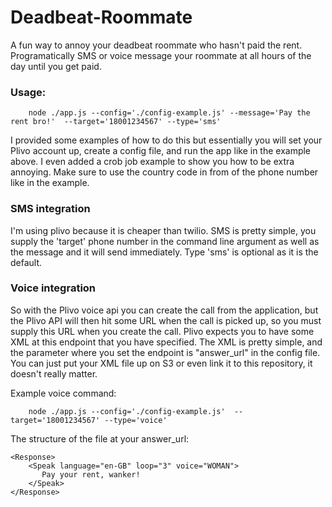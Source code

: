 # Deadbeat-Roommate

A fun way to annoy your deadbeat roommate who hasn't paid the rent. Programatically SMS or voice message your roommate at all hours of the day until you get paid. 


### Usage:

```
	node ./app.js --config='./config-example.js' --message='Pay the rent bro!'  --target='18001234567' --type='sms'
```

I provided some examples of how to do this but essentially you will set your Plivo account up, create a config file, and run the app like in the example above. I even added a crob job example to show you how to be extra annoying. Make sure to use the country code in from of the phone number like in the example. 



### SMS integration

I'm using plivo because it is cheaper than twilio. SMS is pretty simple, you supply the 'target' phone number in the command line argument as well as the message and it will send immediately. Type 'sms' is optional as it is the default.


### Voice integration

So with the Plivo voice api you can create the call from the application, but the Plivo API will then hit some URL when the call is picked up, so you must supply this URL when you create the call. Plivo expects you to have some XML at this endpoint that you have specified. The XML is pretty simple, and the parameter where you set the endpoint is "answer_url" in the config file. You can just put your XML file up on S3 or even link it to this repository, it doesn't really matter.


Example voice command:
```
	node ./app.js --config='./config-example.js'  --target='18001234567' --type='voice'
```


The structure of the file at your answer_url:
```
<Response>
    <Speak language="en-GB" loop="3" voice="WOMAN">
       Pay your rent, wanker!
    </Speak>
</Response>
```

